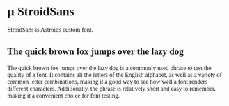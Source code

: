 <style>
@font-face {
  font-family: StroidSans-Regular;
  src: url("./StroidSans-Regular.ttf") format("truetype");
}


* {
  font-family: "StroidSans-Regular";
}
</style>
# µ StroidSans
StroidSans is Astroids custom font.

## The quick brown fox jumps over the lazy dog
The quick brown fox jumps over the lazy dog is a commonly used phrase to test the quality of a font. It contains all the letters of the English alphabet, as well as a variety of common letter combinations, making it a good way to see how well a font renders different characters. Additionally, the phrase is relatively short and easy to remember, making it a convenient choice for font testing.
